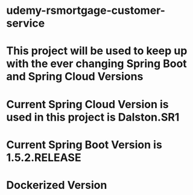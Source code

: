 # udemy-rsmortgage-customer-service

# This project will be used to keep up with the ever changing Spring Boot and Spring Cloud Versions

# Current Spring Cloud Version is used in this project is Dalston.SR1

# Current Spring Boot Version is 1.5.2.RELEASE

# Dockerized Version

